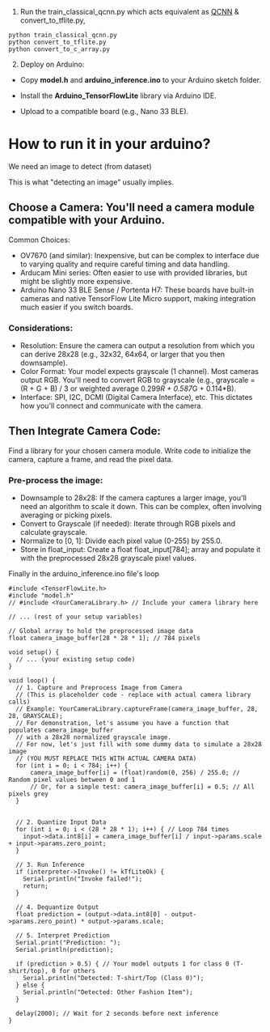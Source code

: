 1. Run the train_classical_qcnn.py which acts equivalent as [QCNN](https://github.com/mitul3737/Quantum-CNN) &  convert_to_tflite.py, 

```
python train_classical_qcnn.py
python convert_to_tflite.py
python convert_to_c_array.py
```

2. Deploy on Arduino:

- Copy **model.h** and **arduino_inference.ino** to your Arduino sketch folder.

- Install the **Arduino_TensorFlowLite** library via Arduino IDE.

- Upload to a compatible board (e.g., Nano 33 BLE).


# How to run it in your arduino?
We need an image to detect (from dataset)

This is what "detecting an image" usually implies.

## Choose a Camera: You'll need a camera module compatible with your Arduino.
Common Choices:
- OV7670 (and similar): Inexpensive, but can be complex to interface due to varying quality and require careful timing and data handling.
- Arducam Mini series: Often easier to use with provided libraries, but might be slightly more expensive.
- Arduino Nano 33 BLE Sense / Portenta H7: These boards have built-in cameras and native TensorFlow Lite Micro support, making integration much easier if you switch boards.
### Considerations:
- Resolution: Ensure the camera can output a resolution from which you can derive 28x28 (e.g., 32x32, 64x64, or larger that you then downsample).
- Color Format: Your model expects grayscale (1 channel). Most cameras output RGB. You'll need to convert RGB to grayscale (e.g., grayscale = (R + G + B) / 3 or weighted average 0.299*R + 0.587*G + 0.114*B).
-  Interface: SPI, I2C, DCMI (Digital Camera Interface), etc. This dictates how you'll connect and communicate with the camera.

## Then Integrate Camera Code:

Find a library for your chosen camera module.
Write code to initialize the camera, capture a frame, and read the pixel data.
### Pre-process the image:
- Downsample to 28x28: If the camera captures a larger image, you'll need an algorithm to scale it down. This can be complex, often involving averaging or picking pixels.
- Convert to Grayscale (if needed): Iterate through RGB pixels and calculate grayscale.
- Normalize to [0, 1]: Divide each pixel value (0-255) by 255.0.
- Store in float_input: Create a float float_input[784]; array and populate it with the preprocessed 28x28 grayscale pixel values.

Finally in the arduino_inference.ino file's loop

```
#include <TensorFlowLite.h>
#include "model.h"
// #include <YourCameraLibrary.h> // Include your camera library here

// ... (rest of your setup variables)

// Global array to hold the preprocessed image data
float camera_image_buffer[28 * 28 * 1]; // 784 pixels

void setup() {
  // ... (your existing setup code)
}

void loop() {
  // 1. Capture and Preprocess Image from Camera
  // (This is placeholder code - replace with actual camera library calls)
  // Example: YourCameraLibrary.captureFrame(camera_image_buffer, 28, 28, GRAYSCALE);
  // For demonstration, let's assume you have a function that populates camera_image_buffer
  // with a 28x28 normalized grayscale image.
  // For now, let's just fill with some dummy data to simulate a 28x28 image
  // (YOU MUST REPLACE THIS WITH ACTUAL CAMERA DATA)
  for (int i = 0; i < 784; i++) {
      camera_image_buffer[i] = (float)random(0, 256) / 255.0; // Random pixel values between 0 and 1
      // Or, for a simple test: camera_image_buffer[i] = 0.5; // All pixels grey
  }


  // 2. Quantize Input Data
  for (int i = 0; i < (28 * 28 * 1); i++) { // Loop 784 times
    input->data.int8[i] = camera_image_buffer[i] / input->params.scale + input->params.zero_point;
  }

  // 3. Run Inference
  if (interpreter->Invoke() != kTfLiteOk) {
    Serial.println("Invoke failed!");
    return;
  }

  // 4. Dequantize Output
  float prediction = (output->data.int8[0] - output->params.zero_point) * output->params.scale;

  // 5. Interpret Prediction
  Serial.print("Prediction: ");
  Serial.println(prediction);

  if (prediction > 0.5) { // Your model outputs 1 for class 0 (T-shirt/top), 0 for others
    Serial.println("Detected: T-shirt/Top (Class 0)");
  } else {
    Serial.println("Detected: Other Fashion Item");
  }

  delay(2000); // Wait for 2 seconds before next inference
}
```


